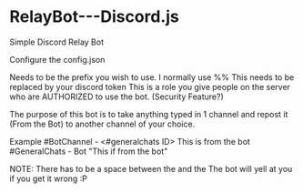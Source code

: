 # RelayBot---Discord.js
Simple Discord Relay Bot

Configure the config.json

<prefix> Needs to be the prefix you wish to use.  I normally use %%
<token> This needs to be replaced by your discord token
<RequiredRole> This is a role you give people on the server who are AUTHORIZED to use the bot. (Security Feature?)


The purpose of this bot is to take anything typed in 1 channel and repost it (From the Bot) to another channel
of your choice.

Example
#BotChannel - <prefix><#generalchats ID> This is from the bot
#GeneralChats - Bot "This if from the bot"

NOTE: There has to be a space between the <channel ID> and the <message>  The bot will yell at you if you get it wrong :P